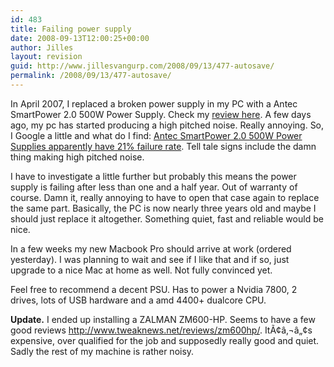 ```yaml
---
id: 483
title: Failing power supply
date: 2008-09-13T12:00:25+00:00
author: Jilles
layout: revision
guid: http://www.jillesvangurp.com/2008/09/13/477-autosave/
permalink: /2008/09/13/477-autosave/
---
```

In April 2007, I replaced a broken power supply in my PC with a Antec SmartPower 2.0 500W Power Supply. Check my <a href="http://www.jillesvangurp.com/2007/04/11/antec-smartpower-20-500-watt-review/">review here</a>. A few days ago, my pc has started producing a high pitched noise. Really annoying. So, I Google a little and what do I find: <a href="http://forums.slickdeals.net/archive/index.php/archive/t-616300.html">Antec SmartPower 2.0 500W Power Supplies apparently have 21% failure rate</a>. Tell tale signs include the damn thing making high pitched noise.

I have to investigate a little further but probably this means the power supply is failing after less than one and a half year. Out of warranty of course. Damn it, really annoying to have to open that case again to replace the same part. Basically, the PC is now nearly three years old and maybe I should just replace it altogether. Something quiet, fast and reliable would be nice.

In a few weeks my new Macbook Pro should arrive at work (ordered yesterday). I was planning to wait and see if I like that and if so, just upgrade to a nice Mac at home as well. Not fully convinced yet.

Feel free to recommend a decent PSU. Has to power a Nvidia 7800, 2 drives, lots of USB hardware and a amd 4400+ dualcore CPU.

<strong>Update.</strong> I ended up installing a ZALMAN ZM600-HP. Seems to have a few good reviews <a rel="nofollow" href="http://www.tweaknews.net/reviews/zm600hp/">http://www.tweaknews.net/reviews/zm600hp/</a>. ItÃ¢â‚¬â„¢s expensive, over qualified for the job and supposedly really good and quiet. Sadly the rest of my machine is rather noisy.